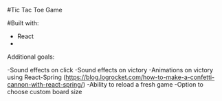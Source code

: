 #Tic Tac Toe Game

#Built with:
 - React
 - 

Additional goals:

-Sound effects on click
-Sound effects on victory
-Animations on victory using React-Spring (https://blog.logrocket.com/how-to-make-a-confetti-cannon-with-react-spring/)
-Ability to reload a fresh game
-Option to choose custom board size
